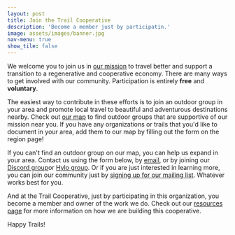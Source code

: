 ```yaml
---
layout: post
title: Join the Trail Cooperative
description: 'Become a member just by participatin.'
image: assets/images/banner.jpg
nav-menu: true
show_tile: false
---
```


We welcome you to join us in [our mission](mission.html) to travel better and support a transition to a regenerative and cooperative economy.  There are many ways to get involved with our community. Participation is entirely <strong>free</strong> and <strong>voluntary</strong>.

The easiest way to contribute in these efforts is to join an outdoor group in your area and promote local travel to beautiful and adventurous destinations nearby. Check out [our map](map.html) to find outdoor groups that are supportive of our mission near you.  If you have any organizations or trails that you'd like to document in your area, add them to our map by filling out the form on the region page!

If you can't find an outdoor group on our map, you can help us expand in your area.  Contact us using the form below, by <a href="mailto:thecooptrail@gmail.com">email</a>, or by joining our <a href="https://discord.gg/6VbCwAcHwg">Discord group</a>or <a href=https://www.hylo.com/groups/coop-trail>Hylo group</a>. Or if you are just interested in learning more, you can join our community just by <a href="/signup.html">signing up for our mailing list</a>. Whatever works best for you.

And at the Trail Cooperative, just by participating in this organization, you become a member and owner of the work we do.  Check out our [resources page](resources.html) for more information on how we are building this cooperative.

Happy Trails!